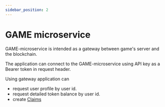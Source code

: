 ```yaml
---
sidebar_position: 2
---
```


# GAME microservice

GAME-microservice is intended as a gateway between game's server and the blockchain. 

The application can connect to the GAME-microservice using API key as a Bearer token in request header. 

Using gateway application can 
 - request user profile by user id.
 - request detailed token balance by user id.
 - create [Claims](/admin/mechanics-simple/claim/)
